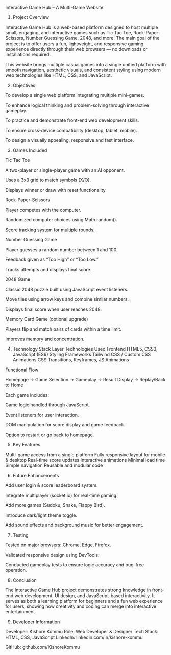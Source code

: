Interactive Game Hub – A Multi-Game Website
1. Project Overview

Interactive Game Hub is a web-based platform designed to host multiple small, engaging, and interactive games such as Tic Tac Toe, Rock-Paper-Scissors, Number Guessing Game, 2048, and more.
The main goal of the project is to offer users a fun, lightweight, and responsive gaming experience directly through their web browsers — no downloads or installations required.

This website brings multiple casual games into a single unified platform with smooth navigation, aesthetic visuals, and consistent styling using modern web technologies like HTML, CSS, and JavaScript.

2. Objectives

To develop a single web platform integrating multiple mini-games.

To enhance logical thinking and problem-solving through interactive gameplay.

To practice and demonstrate front-end web development skills.

To ensure cross-device compatibility (desktop, tablet, mobile).

To design a visually appealing, responsive and fast interface.

3. Games Included

Tic Tac Toe

A two-player or single-player game with an AI opponent.

Uses a 3x3 grid to match symbols (X/O).

Displays winner or draw with reset functionality.

Rock-Paper-Scissors

Player competes with the computer.

Randomized computer choices using Math.random().

Score tracking system for multiple rounds.

Number Guessing Game

Player guesses a random number between 1 and 100.

Feedback given as “Too High” or “Too Low.”

Tracks attempts and displays final score.

2048 Game

Classic 2048 puzzle built using JavaScript event listeners.

Move tiles using arrow keys and combine similar numbers.

Displays final score when user reaches 2048.

Memory Card Game (optional upgrade)

Players flip and match pairs of cards within a time limit.

Improves memory and concentration.

4. Technology Stack
Layer	Technologies Used
Frontend	HTML5, CSS3, JavaScript (ES6)
Styling Frameworks	Tailwind CSS / Custom CSS
Animations	CSS Transitions, Keyframes, JS Animations


Functional Flow

Homepage → Game Selection → Gameplay → Result Display → Replay/Back to Home

Each game includes:

Game logic handled through JavaScript.

Event listeners for user interaction.

DOM manipulation for score display and game feedback.

Option to restart or go back to homepage.

5. Key Features

Multi-game access from a single platform
Fully responsive layout for mobile & desktop
Real-time score updates
Interactive animations
Minimal load time
Simple navigation
Reusable and modular code


6. Future Enhancements

Add user login & score leaderboard system.

Integrate multiplayer (socket.io) for real-time gaming.

Add more games (Sudoku, Snake, Flappy Bird).

Introduce dark/light theme toggle.

Add sound effects and background music for better engagement.

7. Testing

Tested on major browsers: Chrome, Edge, Firefox.

Validated responsive design using DevTools.

Conducted gameplay tests to ensure logic accuracy and bug-free operation.

8. Conclusion

The Interactive Game Hub project demonstrates strong knowledge in front-end web development, UI design, and JavaScript-based interactivity.
It serves as both a learning platform for beginners and a fun web experience for users, showing how creativity and coding can merge into interactive entertainment.

9. Developer Information

Developer: Kishore Kommu
Role: Web Developer & Designer
Tech Stack: HTML, CSS, JavaScript
LinkedIn: linkedin.com/in/kishore-kommu

GitHub: github.com/KishoreKommu
